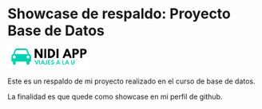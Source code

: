 # Showcase de respaldo: Proyecto Base de Datos
![imagen-con-logo-nidi-app](https://github.com/Dieguu21/respaldo-nidi-app/blob/c305d6278111281b679062825cfdaabc805b865c/nidi-app-logo-wobg.png)

Este es un respaldo de mi proyecto realizado en el curso de base de datos.

La finalidad es que quede como showcase en mi perfil de github.

